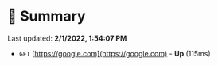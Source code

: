 # 📖 Summary
Last updated: **2/1/2022, 1:54:07 PM**

- `GET` [https://google.com](https://google.com) - **Up** (115ms)
